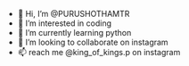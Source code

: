 - 👋 Hi, I’m @PURUSHOTHAMTR
- 👀 I’m interested in coding
- 🌱 I’m currently learning python
- 💞️ I’m looking to collaborate on instagram
- 📫 reach me @king_of_kings.p on instagram

<!---
PURUSHOTHAMTR/PURUSHOTHAMTR is a ✨ special ✨ repository because its `README.md` (this file) appears on your GitHub profile.
You can click the Preview link to take a look at your changes.
--->
